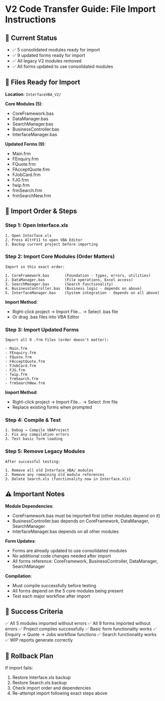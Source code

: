 # V2 Code Transfer Guide: File Import Instructions

## 🎯 **Current Status**
- ✅ 5 consolidated modules ready for import
- ✅ 9 updated forms ready for import
- ✅ All legacy V2 modules removed
- ✅ All forms updated to use consolidated modules

## 📁 **Files Ready for Import**

**Location**: `InterfaceVBA_V2/`

**Core Modules (5)**:
- CoreFramework.bas
- DataManager.bas
- SearchManager.bas
- BusinessController.bas
- InterfaceManager.bas

**Updated Forms (9)**:
- Main.frm
- FEnquiry.frm
- FQuote.frm
- FAcceptQuote.frm
- FJobCard.frm
- FJG.frm
- fwip.frm
- frmSearch.frm
- frmSearchNew.frm

## 🔄 **Import Order & Steps**

### Step 1: Open Interface.xls
```
1. Open Interface.xls
2. Press Alt+F11 to open VBA Editor
3. Backup current project before importing
```

### Step 2: Import Core Modules (Order Matters)
```
Import in this exact order:

1. CoreFramework.bas       (Foundation - types, errors, utilities)
2. DataManager.bas         (File operations, Excel access)
3. SearchManager.bas       (Search functionality)
4. BusinessController.bas  (Business logic - depends on above)
5. InterfaceManager.bas    (System integration - depends on all above)
```

**Import Method**:
- Right-click project → Import File... → Select .bas file
- Or drag .bas files into VBA Editor

### Step 3: Import Updated Forms
```
Import all 9 .frm files (order doesn't matter):

- Main.frm
- FEnquiry.frm
- FQuote.frm
- FAcceptQuote.frm
- FJobCard.frm
- FJG.frm
- fwip.frm
- frmSearch.frm
- frmSearchNew.frm
```

**Import Method**:
- Right-click project → Import File... → Select .frm file
- Replace existing forms when prompted

### Step 4: Compile & Test
```
1. Debug → Compile VBAProject
2. Fix any compilation errors
3. Test basic form loading
```

### Step 5: Remove Legacy Modules
```
After successful testing:

1. Remove all old Interface_VBA/ modules
2. Remove any remaining old module references
3. Delete Search.xls (functionality now in Interface.xls)
```

## ⚠️ **Important Notes**

**Module Dependencies**:
- CoreFramework.bas must be imported first (other modules depend on it)
- BusinessController.bas depends on CoreFramework, DataManager, SearchManager
- InterfaceManager.bas depends on all other modules

**Form Updates**:
- Forms are already updated to use consolidated modules
- No additional code changes needed after import
- All forms reference: CoreFramework, BusinessController, DataManager, SearchManager

**Compilation**:
- Must compile successfully before testing
- All forms depend on the 5 core modules being present
- Test each major workflow after import

## 🎯 **Success Criteria**

✅ All 5 modules imported without errors
✅ All 9 forms imported without errors
✅ Project compiles successfully
✅ Basic form functionality works
✅ Enquiry → Quote → Jobs workflow functions
✅ Search functionality works
✅ WIP reports generate correctly

## 🚨 **Rollback Plan**

If import fails:
1. Restore Interface.xls backup
2. Restore Search.xls backup
3. Check import order and dependencies
4. Re-attempt import following exact steps above